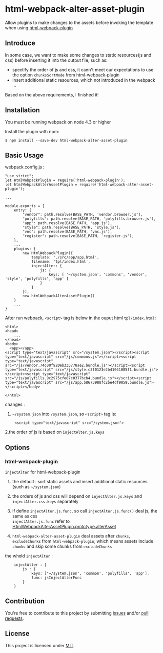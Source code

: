 # html-webpack-alter-asset-plugin
Allow plugins to make changes to the assets before invoking the template when using [html-webpack-plugin](https://github.com/ampedandwired/html-webpack-plugin)


## Introduce  

In some case, we want to make some changes to static resources(js and css) before inserting it into the output file, such as:  
* spectify the order of js and css, it cann't meet our expectations to use the option `chunksSortMode` from html-webpack-plugin  
* Insert additional static resources, which not introduced in the webpack  
...  

Based on the above requirements, I finished it!  


## Installation 

You must be running webpack on node 4.3 or higher  

Install the plugin with npm:  

    $ npm install --save-dev html-webpack-alter-asset-plugin

## Basic Usage  

webpack.config.js :  

    "use strict";
    let HtmlWebpackPlugin = require('html-webpack-plugin');
    let htmlWebpackAlterAssetPlugin = require('html-webpack-alter-asset-plugin');

    ...

    module.exports = {
        entry: {
            "vendor": path.resolve(BASE_PATH, 'vendor.browser.js'),
            "polyfills": path.resolve(BASE_PATH, 'polyfills.browser.js'),
            "app": path.resolve(BASE_PATH, 'app.js'),
            "style": path.resolve(BASE_PATH, 'style.js'),
            "vnc": path.resolve(BASE_PATH, 'vnc.js'),
            "register": path.resolve(BASE_PATH, 'register.js'),
        },
        ...
        plugins: {
            new HtmlWebpackPlugin({
                template: './src/app/app.html',
                filename: 'tpl/index.html',
                injectAlter: {
                    js: { 
                        keys: [ '~/system.json', 'commons', 'vendor', 'style', 'polyfills', 'app' ] 
                    }
                }
            }),
            new htmlWebpackAlterAssetPlugin()
        }
        ...
    }

After run webpack, `<script>` tag is below  in the ouput html `tpl/index.html`:  

    <html>
    <head>
        ...
    </head>
    <body>
      <app></app>
    <script type="text/javascript" src="/system.json"></script><script type="text/javascript" src="/js/commons.js"></script><script type="text/javascript" src="/js/vendor.74c00f920eb335778ae2.bundle.js"></script><script type="text/javascript" src="/js/style.c3f0123e2b41041085f1.bundle.js"></script><script type="text/javascript" src="/js/polyfills.9c2975cfe87c0377bcb4.bundle.js"></script><script type="text/javascript" src="/js/app.b8673988fc2be4df9059.bundle.js"></script></body>

    </html>


changes :  

1. `~/system.json` into `/system.json`, so `<script>` tag is:  


        <script type="text/javascript" src="/system.json">

2.the order of js is based on `injectAlter.js.keys`  


## Options  


### html-webpack-plugin

`injectAlter` for html-webpack-plugin  

1. the default :  sort static assets and insert additional static resources (such as `~/system.json`)  
2.  the orders of js and css will depend on `injectAlter.js.keys` and `injectAlter.css.keys` separately  
3. if define `injectAlter.js.func`, so call `injectAlter.js.func()` deal js, the same as css  
   `injectAlter.js.func` refer to [HtmlWebpackAlterAssetPlugin.prototype.alterAsset](https://github.com/MwumLi/html-webpack-alter-asset-plugin/blob/master/index.js#L21)

4. `html-webpack-alter-asset-plugin` deal assets after `chunks`, `excludeChunks` from `html-webpack-plugin`, which means assets include `chunks` and  skip some chunks from `excludeChunks`  

the whold `injectAlter` :  

        injectAlter : {
            js : {
                keys: ['~/system.json', 'common', 'polyfills', 'app'],
                func: jsInjectAlterFunc
            }
        }


## Contribution

You're free to contribute to this project by submitting [issues][issues] and/or [pull requests][requests].   

[issues]: https://github.com/MwumLi/html-webpack-alter-asset-plugin/issues
[requests]: https://github.com/MwumLi/html-webpack-alter-asset-plugin/pulls

## License

This project is licensed under [MIT](https://github.com/MwumLi/html-webpack-alter-asset-plugin/blob/master/LICENSE).  
